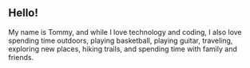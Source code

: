 ## Hello!

My name is Tommy, and while I love technology and coding, I also love spending time outdoors, playing basketball, playing guitar, traveling, exploring new places, hiking trails, and spending time with family and friends.